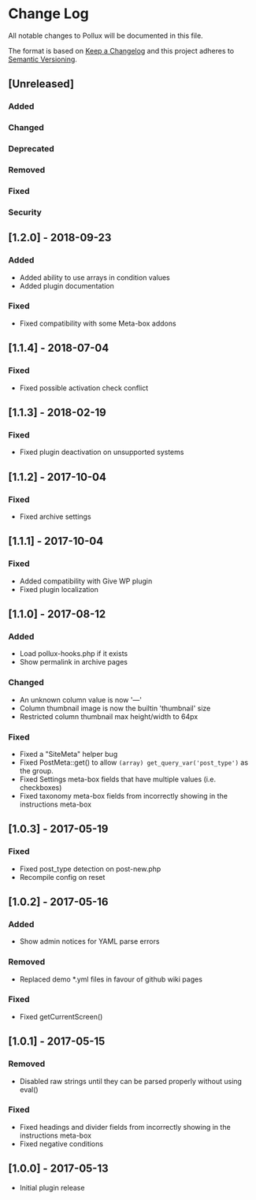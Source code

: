 # Change Log

All notable changes to Pollux will be documented in this file.

The format is based on [Keep a Changelog](http://keepachangelog.com/) and this project adheres to [Semantic Versioning](http://semver.org/).

## [Unreleased]

### Added

### Changed

### Deprecated

### Removed

### Fixed

### Security

## [1.2.0] - 2018-09-23

### Added
- Added ability to use arrays in condition values
- Added plugin documentation

### Fixed
- Fixed compatibility with some Meta-box addons

## [1.1.4] - 2018-07-04

### Fixed
- Fixed possible activation check conflict

## [1.1.3] - 2018-02-19

### Fixed
- Fixed plugin deactivation on unsupported systems

## [1.1.2] - 2017-10-04

### Fixed
- Fixed archive settings

## [1.1.1] - 2017-10-04

### Fixed
- Added compatibility with Give WP plugin
- Fixed plugin localization

## [1.1.0] - 2017-08-12

### Added
- Load pollux-hooks.php if it exists
- Show permalink in archive pages

### Changed
- An unknown column value is now '&mdash;'
- Column thumbnail image is now the builtin 'thumbnail' size
- Restricted column thumbnail max height/width to 64px

### Fixed
- Fixed a "SiteMeta" helper bug
- Fixed PostMeta::get() to allow `(array) get_query_var('post_type')` as the group.
- Fixed Settings meta-box fields that have multiple values (i.e. checkboxes)
- Fixed taxonomy meta-box fields from incorrectly showing in the instructions meta-box

## [1.0.3] - 2017-05-19

### Fixed
- Fixed post_type detection on post-new.php
- Recompile config on reset

## [1.0.2] - 2017-05-16

### Added
- Show admin notices for YAML parse errors

### Removed
- Replaced demo *.yml files in favour of github wiki pages

### Fixed
- Fixed getCurrentScreen()

## [1.0.1] - 2017-05-15

### Removed
- Disabled raw strings until they can be parsed properly without using eval()

### Fixed
- Fixed headings and divider fields from incorrectly showing in the instructions meta-box
- Fixed negative conditions

## [1.0.0] - 2017-05-13

- Initial plugin release
